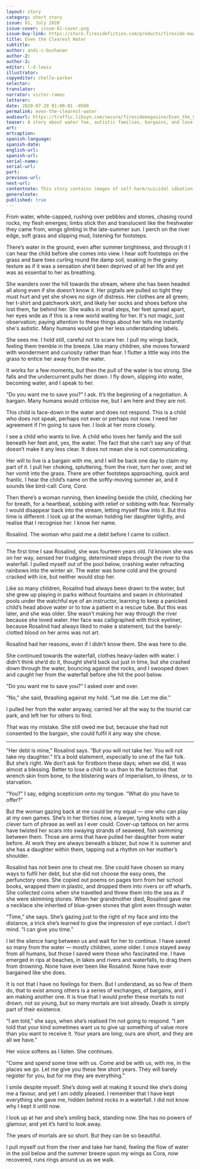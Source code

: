 ```yaml
---
layout: story
category: short story
issue: 81, July 2020
issue-cover: issue-81-cover.png
issue-buy-link: https://store.firesidefiction.com/products/fireside-magazine-issue-81-july-2020
title: Even the Clearest Water
subtitle:
author: andi-c-buchanan
author-2:
author-3:
editor: l-d-lewis
illustrator:
copyeditor: chelle-parker
selector:
translator:
narrator: victor-ramos
letterer:
date: 2020-07-28 01:00:01 -0500
permalink: even-the-clearest-water
audiourl: https://traffic.libsyn.com/secure/firesidemagazine/Even_the_Clearest_Water.mp3
teaser: A story about water fae, autistic families, bargains, and love.
art:
artcaption:
spanish-language:
spanish-date:
english-url:
spanish-url:
serial-name:
serial-url:
part:
previous-url:
next-url:
contentnote: This story contains images of self-harm/suicidal ideation and harm to a child.
generalnote:
published: true
---
```

From water, white-capped, rushing over pebbles and stones, chasing round rocks, my flesh emerges; limbs stick thin and translucent like the freshwater they came from, wings glinting in the late-summer sun. I perch on the river edge, soft grass and slipping mud, listening for footsteps.

There’s water in the ground, even after summer brightness, and through it I can hear the child before she comes into view. I hear soft footsteps on the grass and bare toes curling round the damp soil, soaking in the grainy texture as if it was a sensation she’d been deprived of all her life and yet was as essential to her as breathing.

She wanders over the hill towards the stream, where she has been headed all along even if she doesn’t know it. Her pigtails are pulled so tight they must hurt and yet she shows no sign of distress. Her clothes are all green; her t-shirt and patchwork skirt, and likely her socks and shoes before she lost them, far behind her. She walks in small steps, her feet spread apart, her eyes wide as if this is a new world waiting for her. It's not magic, just observation; paying attention to these things about her tells me instantly she's autistic. Many humans would give her less understanding labels.

She sees me. I hold still, careful not to scare her. I pull my wings back, feeling them tremble in the breeze. Like many children, she moves forward with wonderment and curiosity rather than fear. I flutter a little way into the grass to entice her away from the water.

It works for a few moments, but then the pull of the water is too strong. She falls and the undercurrent pulls her down. I fly down, slipping into water, becoming water, and I speak to her.

“Do you want me to save you?” I ask. It’s the beginning of a negotiation. A bargain. Many humans would criticise me, but I am here and they are not.

This child is face-down in the water and does not respond. This is a child who does not speak, perhaps not ever or perhaps not now. I need her agreement if I’m going to save her. I look at her more closely.

I see a child who wants to live. A child who loves her family and the soil beneath her feet and, yes, the water. The fact that she can’t say any of that doesn’t make it any less clear. It does not mean she is not communicating.

Her will to live is a bargain with me, and I will be back one day to claim my part of it. I pull her choking, spluttering, from the river, turn her over, and let her vomit into the grass. There are other footsteps approaching, quick and frantic. I hear the child’s name on the softly-moving summer air, and it sounds like bird-call: _Cora, Cora_.  

Then there’s a woman running, then kneeling beside the child, checking her for breath, for a heartbeat, sobbing with relief or sobbing with fear. Normally I would disappear back into the stream, letting myself flow into it. But this time is different. I look up at the woman holding her daughter tightly, and realise that I recognise her. I know her name.

Rosalind. The woman who paid me a debt before I came to collect.

----

The first time I saw Rosalind, she was fourteen years old. I’d known she was on her way, sensed her trudging, determined steps through the river to the waterfall. I pulled myself out of the pool below, crashing water refracting rainbows into the winter air. The water was bone cold and the ground cracked with ice, but neither would stop her.

Like so many children, Rosalind had always been drawn to the water, but she grew up playing in parks without fountains and swam in chlorinated pools under the watchful eye of an instructor, learning to keep a panicked child’s head above water or to tow a patient in a rescue tube. But this was later, and she was older. She wasn’t making her way through the river because she loved water. Her face was calligraphed with thick eyeliner, because Rosalind had always liked to make a statement, but the barely-clotted blood on her arms was not art.

Rosalind had her reasons, even if I didn’t know them. She was here to die.

She continued towards the waterfall, clothes heavy-laden with water. I didn’t think she’d do it, thought she’d back out just in time, but she crashed down through the water, bouncing against the rocks, and I swooped down and caught her from the waterfall before she hit the pool below.

“Do you want me to save you?” I asked over and over.

“No,” she said, thrashing against my hold. “Let me die. Let me die.”

I pulled her from the water anyway, carried her all the way to the tourist car park, and left her for others to find.

That was my mistake. She still owed me but, because she had not consented to the bargain, she could fulfil it any way she chose.

----

“Her debt is mine,” Rosalind says. “But you will not take her. You will not take my daughter.”  It’s a bold statement, especially to one of the fair folk. But she’s right. We don’t ask for firstborn these days; when we did, it was almost a blessing. Better to lose a child to us than to the factories that wrench skin from bone, to the blistering wars of imperialism, to illness, or to starvation.

“You?” I say, edging scepticism onto my tongue. “What do you have to offer?”

But the woman gazing back at me could be my equal — one who can play at my own games. She’s in her thirties now, a lawyer, tying knots with a clever turn of phrase as well as I ever could. Cover-up tattoos on her arms have twisted her scars into swaying strands of seaweed, fish swimming between them. Those are arms that have pulled her daughter from water before. At work they are always beneath a blazer, but now it is summer and she has a daughter within them, tapping out a rhythm on her mother’s shoulder.

Rosalind has not been one to cheat me. She could have chosen so many ways to fulfil her debt, but she did not choose the easy ones, the perfunctory ones. She copied out poems on pages torn from her school books, wrapped them in plastic, and dropped them into rivers or off wharfs. She collected coins when she travelled and threw them into the sea as if she were skimming stones. When her grandmother died, Rosalind gave me a necklace she inherited of blue-green stones that glint even through water.

“Time,” she says. She’s gazing just to the right of my face and into the distance, a trick she’s learned to give the impression of eye contact. I don’t mind. “I can give you time.”

I let the silence hang between us and wait for her to continue. I have saved so many from the water — mostly children, some older. I once stayed away from all humans, but those I saved were those who fascinated me. I have emerged in rips at beaches, in lakes and rivers and waterfalls, to drag them from drowning. None have ever been like Rosalind. None have ever bargained like she does.

It is not that I have no feelings for them. But I understand, as so few of them do, that to exist among others is a series of exchanges, of bargains, and I am making another one. It is true that I would prefer these mortals to not drown, not so young, but so many mortals are lost already. Death is simply part of their existence.

“I am told,” she says, when she’s realised I’m not going to respond. “I am told that your kind sometimes want us to give up something of value more than you want to receive it. Your years are long; ours are short, and they are all we have.”

Her voice softens as I listen. She continues.

“Come and spend some time with us. Come and be with us, with me, in the places we go. Let me give you these few short years. They will barely register for you, but for me they are everything.”

I smile despite myself. She’s doing well at making it sound like she’s doing me a favour, and yet I am oddly pleased. I remember that I have kept everything she gave me, hidden behind rocks in a waterfall. I did not know why I kept it until now.

I look up at her and she’s smiling back, standing now. She has no powers of glamour, and yet it’s hard to look away.

The years of mortals are so short. But they can be so beautiful.

I pull myself out from the river and take her hand, feeling the flow of water in the soil below and the summer breeze upon my wings as Cora, now recovered, runs rings around us as we walk.
